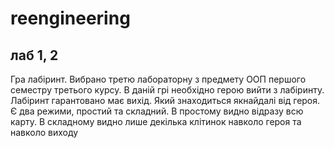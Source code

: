 # reengineering
## лаб 1, 2 
Гра лабіринт. Вибрано третю лабораторну з предмету ООП першого семестру третього курсу. В даній грі необхідно герою вийти з лабіринту. Лабіринт гарантовано має вихід. Який знаходиться якнайдалі від героя. Є два режими, простий та складний. В простому видно відразу всю карту. В складному видно лише декілька клітинок навколо героя та навколо виходу
